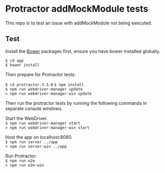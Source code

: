 Protractor addMockModule tests
==============================

This repo is to test an issue with addMockModule not being executed.

Test
----

Install the [Bower](https://bower.io) packages first, ensure you have bower installed globally.

`$ cd app`  
`$ bower install`

Then prepare for Protractor tests:

`$ cd protractor-3.3.0`
`$ npm install`  
`$ npm run webdriver-manager update`  
`> npm run webdriver-manager-win update`

Then run the protractor tests by running the following commands in separate console windows.

Start the WebDriver.  
`$ npm run webdriver-manager start`  
`> npm run webdriver-manager-win start`

Host the app on localhost:8080.  
`$ npm run server ../app`  
`> npm run server-win ../app`

Run Protractor.  
`$ npm run e2e`  
`> npm run e2e-win`
